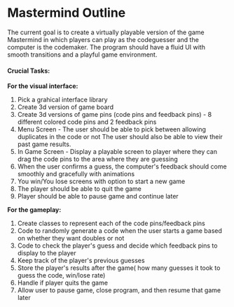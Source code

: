 # **Mastermind Outline**

The current goal is to create a virtually playable version of the game Mastermind 
in which players can play as the codeguesser and the computer is the codemaker.  The 
program should have a fluid UI with smooth transitions and a playful game environment.  


#### Crucial Tasks:
**For the visual interface:**
1) Pick a grahical interface library
2) Create 3d version of game board
3) Create 3d versions of game pins (code pins and feedback pins) - 8 different colored code pins and 2 feedback pins
4) Menu Screen - The user should be able to pick between allowing duplicates in the code or not
The user should also be able to view their past game results.  
5) In Game Screen - Display a playable screen to player where they can drag the code pins to the area where they are guessing
6) When the user confirms a guess, the computer's feedback should come smoothly and gracefully with animations
7) You win/You lose screens with option to start a new game
8) The player should be able to quit the game
9) Player should be able to pause game and continue later


**For the gameplay:** 
1) Create classes to represent each of the code pins/feedback pins
2) Code to randomly generate a code when the user starts a game based on whether they want doubles or not
3) Code to check the player's guess and decide which feedback pins to display to the player
4) Keep track of the player's previous guesses
5) Store the player's results after the game( how many guesses it took to guess the code, win/lose rate)
6) Handle if player quits the game
7) Allow user to pause game, close program, and then resume that game later
